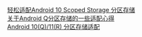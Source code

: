 [轻松适配Android 10 Scoped Storage 分区存储](https://www.jianshu.com/p/844942b1c766)  
[关于Android Q分区存储的一些适配心得](https://juejin.im/post/6844903872134119431)  
[Android 10(Q)/11(R) 分区存储适配](https://juejin.im/post/6862633674089693197)
